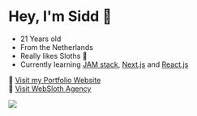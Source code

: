 # Hey, I'm Sidd 👋
* 21 Years old
* From the Netherlands
* Really likes Sloths 🦥
* Currently learning [JAM stack](https://jamstack.org/), [Next.js](https://nextjs.org/) and [React.js](https://reactjs.org/)

💬 [Visit my Portfolio Website](https://siddhart.dev?ref=GitHub)   
💬 [Visit WebSloth Agency](https://www.websloth.agency?ref=GitHub)


![](https://komarev.com/ghpvc/?username=Siddhart)
